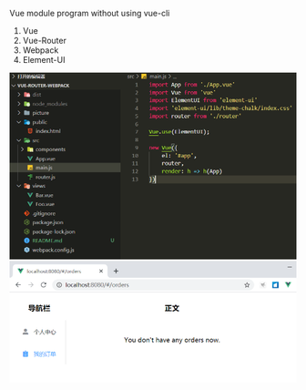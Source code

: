 Vue module program without using vue-cli
1. Vue
2. Vue-Router
3. Webpack
4. Element-UI



<div align=center>
    <img src="https://raw.githubusercontent.com/Zimomo333/Vue-Router-Webpack/master/picture/directory.PNG"></div>



<div align=center>
    <img src="https://raw.githubusercontent.com/Zimomo333/Vue-Router-Webpack/master/picture/display.PNG"></div>